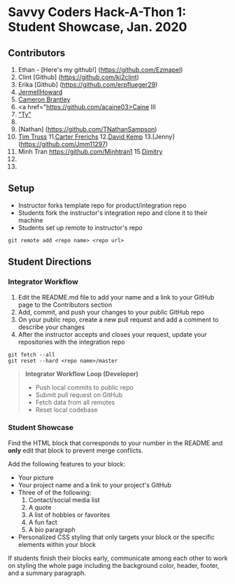 # Savvy Coders Hack-A-Thon 1: Student Showcase, Jan. 2020

## Contributors
1. Ethan - [Here's my github!] (https://github.com/Ezmapel)
2. Clint [Github] (https://github.com/ki2clint)
3. Erika  [Github] (https://github.com/erpflueger29)
4. <a href = https://github.com/jhoward21>JermellHoward</a>
5. <a href = https://github.com/cbrantley4>Cameron Brantley</a>
6. <a href="https://github.com/acaine03>Caine III</a>
7. <a href="https://github.com/Tylerdurden01">"Ty"</a>
8. 
9. [Nathan] (https://github.com/TNathanSampson)
10. [Tim Truss](https://github.com/TimTruss)
11.[Carter Frerichs](https://github.com/carterFrerichs)
12.[David Kemp](https://github.com/davkem43/DavidKemp)
13.[Jenny] (https://github.com/Jmm11297)
14. Minh Tran https://github.com/Minhtran1
15.[Dimitry](https://github.com/XnightcrawlerX)
16.
17.

## Setup
* Instructor forks template repo for product/integration repo
* Students fork the instructor's integration repo and clone it to their machine
* Students set up remote to instructor's repo
```
git remote add <repo name> <repo url>
```

## Student Directions
### Integrator Workflow
1. Edit the README.md file to add your name and a link to your GitHub page to the Contributors section
2. Add, commit, and push your changes to your public GitHub repo
3. On your public repo, create a new pull request and add a comment to describe your changes
4. After the instructor accepts and closes your request, update your repositories with the integration repo
```
git fetch --all
git reset --hard <repo name>/master
```
> **Integrator Workflow Loop (Developer)**
> * Push local commits to public repo
> * Submit pull request on GitHub
> * Fetch data from all remotes
> * Reset local codebase

### Student Showcase
Find the HTML block that corresponds to your number in the README and **only** edit that block to prevent merge conflicts.

Add the following features to your block:
* Your picture
* Your project name and a link to your project's GitHub
* Three of of the following:
  1. Contact/social media list
  2. A quote
  3. A list of hobbies or favorites
  4. A fun fact
  5. A bio paragraph
* Personalized CSS styling that only targets your block or the specific elements within your block

If students finish their blocks early, communicate among each other to work on styling the whole page including the background color, header, footer, and a summary paragraph.
